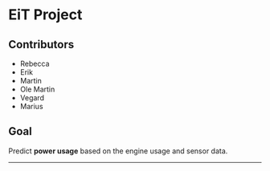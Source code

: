 # EiT Project

## Contributors
- Rebecca
- Erik
- Martin
- Ole Martin
- Vegard
- Marius

## Goal
Predict **power usage** based on the engine usage and sensor data. 

---